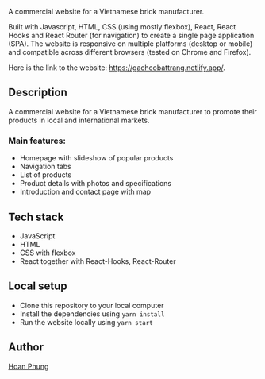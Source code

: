 A commercial website for a Vietnamese brick manufacturer.

Built with Javascript, HTML, CSS (using mostly flexbox), React, React Hooks and React Router (for navigation) to create a single page application (SPA). The website is responsive on multiple platforms (desktop or mobile) and compatible across different browsers (tested on Chrome and Firefox).

Here is the link to the website: https://gachcobattrang.netlify.app/.

## Description
A commercial website for a Vietnamese brick manufacturer to promote their products in local and international markets.

### Main features:
- Homepage with slideshow of popular products
- Navigation tabs
- List of products
- Product details with photos and specifications
- Introduction and contact page with map

## Tech stack
* JavaScript
* HTML
* CSS with flexbox
* React together with React-Hooks, React-Router

## Local setup
* Clone this repository to your local computer
* Install the dependencies using `yarn install`
* Run the website locally using `yarn start`

## Author
[Hoan Phung](https://www.linkedin.com/in/hoanphung)
